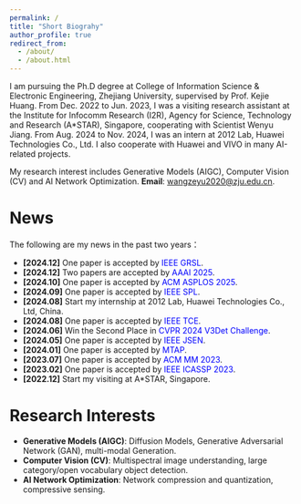 ```yaml
---
permalink: /
title: "Short Biograhy"
author_profile: true
redirect_from: 
  - /about/
  - /about.html
---
```


I am pursuing the Ph.D degree at College of Information Science & Electronic Engineering, Zhejiang University, supervised by Prof. Kejie Huang. From Dec. 2022 to Jun. 2023, I was a visiting research assistant at the Institute for Infocomm Research (I2R), Agency for Science, Technology and Research (A*STAR), Singapore, cooperating with Scientist Wenyu Jiang. From Aug. 2024 to Nov. 2024, I was an intern at 2012 Lab, Huawei Technologies Co., Ltd. I also cooperate with Huawei and VIVO in many AI-related projects.

My research interest includes Generative Models (AIGC), Computer Vision (CV) and AI Network Optimization. __Email__: wangzeyu2020@zju.edu.cn.

News
======
The following are my news in the past two years：
- __[2024.12]__ One paper is accepted by <font color=Blue>IEEE GRSL</font>.
- __[2024.12]__ Two papers are accepted by <font color=Blue>AAAI 2025</font>.
- __[2024.10]__ One paper is accepted by <font color=Blue>ACM ASPLOS 2025</font>.
- __[2024.09]__ One paper is accepted by <font color=Blue>IEEE SPL</font>.
- __[2024.08]__ Start my internship at 2012 Lab, Huawei Technologies Co., Ltd, China.
- __[2024.08]__ One paper is accepted by <font color=Blue>IEEE TCE</font>.
- __[2024.06]__ Win the Second Place in <font color=Blue>CVPR 2024 V3Det Challenge</font>.
- __[2024.05]__ One paper is accepted by <font color=Blue>IEEE JSEN</font>.
- __[2024.01]__ One paper is accepted by <font color=Blue>MTAP</font>.
- __[2023.07]__ One paper is accepted by <font color=Blue>ACM MM 2023</font>.
- __[2023.02]__ One paper is accepted by <font color=Blue>IEEE ICASSP 2023</font>.
- __[2022.12]__ Start my visiting at A*STAR, Singapore.

Research Interests
======
- __Generative Models (AIGC)__: Diffusion Models, Generative Adversarial Network (GAN), multi-modal Generation.
- __Computer Vision (CV)__: Multispectral image understanding, large category/open vocabulary object detection.
- __AI Network Optimization__: Network compression and quantization, compressive sensing.
